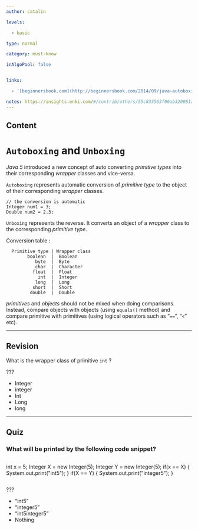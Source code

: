 ```yaml
---
author: catalin

levels:

  - basic

type: normal

category: must-know

inAlgoPool: false


links:

  - '[beginnersbook.com](http://beginnersbook.com/2014/09/java-autoboxing-and-unboxing-with-examples/){website}'

notes: https://insights.enki.com/#/contrib/others/55c833563f06ab320051aa89?search=kha
---
```

## Content
# `Autoboxing` and `Unboxing`

*Java 5* introduced a new concept of auto converting *primitive types* into their corresponding *wrapper* classes and vice-versa.

`Autoboxing` represents automatic conversion of *primitive type*  to the object of their corresponding *wrapper* classes.
```
// the conversion is automatic
Integer num1 = 3;
Double num2 = 2.3;
```

`Unboxing` represents the reverse. It converts an object of a *wrapper* class to the corresponding *primitive type*.

Conversion table :
```
  Primitive type | Wrapper class
        boolean  |  Boolean
           byte  |  Byte
           char  |  Character
          float  |  Float
            int  |  Integer
           long  |  Long
          short  |  Short
         double  |  Double
```

*primitives* and *objects* should not be mixed when doing comparisons. Instead, compare objects with objects (using `equals()` method) and compare primitive with primitives (using logical operators such as “`==`”, “`<`” etc).

---
## Revision

What is the wrapper class of primitive `int` ?

???

* Integer
* integer
* Int
* Long
* long

---
## Quiz
### What will be printed by the following code snippet?
```
```
  int x = 5;
  Integer X = new Integer(5);
  Integer Y = new Integer(5);
  if(x == X) {
    System.out.print("int5");
  }
  if(X == Y) {
    System.out.print("integer5");
  }
```
```

 ???

* “int5”
* “integer5”
* “int5integer5”
* Nothing

